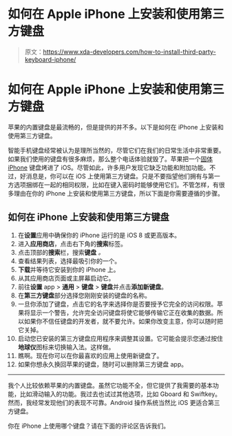 # 如何在 Apple iPhone 上安装和使用第三方键盘

> 原文：<https://www.xda-developers.com/how-to-install-third-party-keyboard-iphone/>

# 如何在 Apple iPhone 上安装和使用第三方键盘

苹果的内置键盘是最流畅的，但是提供的并不多。以下是如何在 iPhone 上安装和使用第三方键盘。

智能手机键盘经常被认为是理所当然的，尽管它们在我们的日常生活中非常重要。如果我们使用的键盘有很多麻烦，那么整个电话体验就毁了。苹果把一个[固体 iPhone](http://xda-developers.com/best-iphone) 键盘烤进了 iOS。尽管如此，许多用户发现它缺乏功能和附加功能。不过，好消息是，你可以在 iOS 上使用第三方键盘。只是不要指望他们拥有与第一方选项捆绑在一起的相同权限，比如在键入密码时能够使用它们。不管怎样，有很多理由在你的 iPhone 上安装和使用第三方键盘，所以下面是你需要遵循的步骤。

## 如何在 iPhone 上安装和使用第三方键盘

1.  在**设置**应用中确保你的 iPhone 运行的是 iOS 8 或更高版本。
2.  进入**应用商店**，点击右下角的**搜索**标签。
3.  点击顶部的**搜索**栏，搜索**键盘** *。*
4.  查看结果列表，选择最吸引你的一个。
5.  **下载**并等待它安装到你的 iPhone 上。
6.  从其应用商店页面或主屏幕启动它。
7.  前往**设置** app > **通用** > **键盘** > **键盘**并点击**添加新键盘**。
8.  在**第三方键盘**部分选择您刚刚安装的键盘的名称。
9.  一旦你添加了键盘，点击它的名字来选择你是否要授予它完全的访问权限。苹果将显示一个警告，允许完全访问键盘将使它能够传输它正在收集的数据。所以如果你不信任键盘的开发者，就不要允许。如果你改变主意，你可以随时把它关掉。
10.  启动您已安装的第三方键盘应用程序来调整其设置。它可能会提示您通过按住**地球仪**图标来切换输入法。这样做。
11.  瞧啊。现在你可以在你最喜欢的应用上使用新键盘了。
12.  如果你想永久换回苹果的键盘，随时可以删除第三方键盘 app。

* * *

我个人比较依赖苹果的内置键盘。虽然它功能不全，但它提供了我需要的基本功能，比如滑动输入的功能。我过去也试过其他选项，比如 Gboard 和 Swiftkey。然而，我经常发现他们的表现不可靠。Android 操作系统当然比 iOS 更适合第三方键盘。

你在 iPhone 上使用哪个键盘？请在下面的评论区告诉我们。